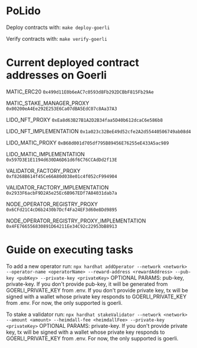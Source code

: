 # PoLido

Deploy contracts with:
`make deploy-goerli`

Verify contracts with:
`make verify-goerli`

# Current deployed contract addresses on Goerli

MATIC_ERC20
`0x499d11E0b6eAC7c0593d8Fb292DCBbF815Fb29Ae`

MATIC_STAKE_MANAGER_PROXY
`0x00200eA4Ee292E253E6Ca07dBA5EdC07c8Aa37A3`

LIDO_NFT_PROXY
`0xEa8d63B27B1A2D2B34faa5D40b612dcaC6e586b8`

LIDO_NFT_IMPLEMENTATION
`0x1a023c32BeE49d52cfe2A2d55440506749ab08d4`

LIDO_MATIC_PROXY
`0xB68d001d705df795B89456E76255eE433A5ac989`

LIDO_MATIC_IMPLEMENTATION
`0x597D3E1E1194d630DA6D61d6f6C76CCAdDd2f13E`

VALIDATOR_FACTORY_PROXY
`0xf8268B614f45Ce66A80d038e01c4f052cF994904`

VALIDATOR_FACTORY_IMPLEMENTATION
`0x2933F6acbF9D2A5e25Ec6B967EDf7A84031dab7a`

NODE_OPERATOR_REGISTRY_PROXY
`0x6CFd21C4cD6b2430b7Dcf4Fa24EF3d60e8Dd9895`

NODE_OPERATOR_REGISTRY_PROXY_IMPLEMENTATION
`0x4FE766556830891D64211Ee34C92c22953bB8913`

# Guide on executing tasks

To add a new operator run:
`npx hardhat addOperator --network <network> --operator-name <operatorName> --reward-address <rewardAddress> --pub-key <pubKey> --private-key <privateKey>`
OPTIONAL PARAMS: pub-key, private-key.
If you don't provide pub-key, it will be generated from GOERLI_PRIVATE_KEY from .env.
If you don't provide private key, tx will be signed with a wallet whose private key responds to GOERLI_PRIVATE_KEY from .env.
For now, the only supported <network> is goerli.

To stake a validator run:
`npx hardhat stakeValidator --network <network> --amount <amount> --heimdall-fee <heimdallFee> --private-key <privateKey>`
OPTIONAL PARAMS: private-key.
If you don't provide private key, tx will be signed with a wallet whose private key responds to GOERLI_PRIVATE_KEY from .env.
For now, the only supported <network> is goerli.
